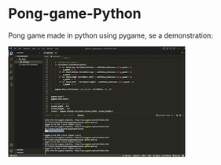 # Pong-game-Python

Pong game made in python using pygame, se a demonstration:

![Pong game](pong/pong.gif)
